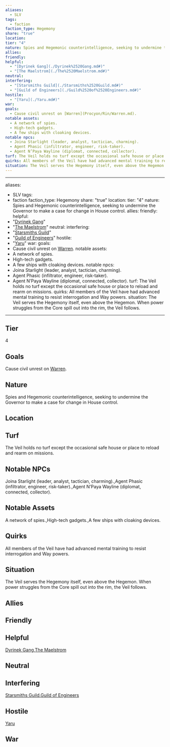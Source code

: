```yaml
---
aliases:
  - SLV
tags:
  - faction
faction_type: Hegemony
share: "true"
location: 
tier: "4"
nature: Spies and Hegemonic counterintelligence, seeking to undermine the Governor to make a case for change in House control.
allies: 
friendly: 
helpful:
  - "[Dyrinek Gang](./Dyrinek%2520Gang.md#)"
  - "[The Maelstrom](./The%2520Maelstrom.md#)"
neutral: 
interfering:
  - "[Starsmiths Guild](./Starsmiths%2520Guild.md#)"
  - "[Guild of Engineers](./Guild%2520of%2520Engineers.md#)"
hostile:
  - "[Yaru](./Yaru.md#)"
war: 
goals:
  - Cause civil unrest on [Warren](Procyon/Rin/Warren.md).
notable assets:
  - A network of spies.
  - High-tech gadgets.
  - A few ships with cloaking devices.
notable npcs:
  - Joina Starlight (leader, analyst, tactician, charming).
  - Agent Phasic (infiltrator, engineer, risk-taker).
  - Agent N’Paya Wayline (diplomat, connected, collector).
turf: The Veil holds no turf except the occasional safe house or place to reload and rearm on missions.
quirks: All members of the Veil have had advanced mental training to resist interrogation and Way powers.
situation: The Veil serves the Hegemony itself, even above the Hegemon. When power struggles from the Core spill out into the rim, the Veil follows.
---
```

---
aliases:
  - SLV
tags:
  - faction
faction_type: Hegemony
share: "true"
location: 
tier: "4"
nature: Spies and Hegemonic counterintelligence, seeking to undermine the Governor to make a case for change in House control.
allies:
friendly: 
helpful: 
  - "[Dyrinek Gang](./Dyrinek%2520Gang.md#)"
  - "[The Maelstrom](./The%2520Maelstrom.md#)"
neutral: 
interfering: 
  - "[Starsmiths Guild](./Starsmiths%2520Guild.md#)"
  - "[Guild of Engineers](./Guild%2520of%2520Engineers.md#)"
hostile: 
  - "[Yaru](./Yaru.md#)"
war:
goals: 
- Cause civil unrest on [Warren](Procyon/Rin/Warren.md).
notable assets: 
- A network of spies.
- High-tech gadgets.
- A few ships with cloaking devices.
notable npcs:
- Joina Starlight (leader, analyst, tactician, charming).
- Agent Phasic (infiltrator, engineer, risk-taker).
- Agent N’Paya Wayline (diplomat, connected, collector).
turf: The Veil holds no turf except the occasional safe house or place to reload and rearm on missions.
quirks: All members of the Veil have had advanced mental training to resist interrogation and Way powers.
situation: The Veil serves the Hegemony itself, even above the Hegemon. When power struggles from the Core spill out into the rim, the Veil follows.
---
## Tier

4

## Goals

Cause civil unrest on [Warren](Procyon/Rin/Warren.md).

## Nature

Spies and Hegemonic counterintelligence, seeking to undermine the Governor to make a case for change in House control.

## Location



## Turf

The Veil holds no turf except the occasional safe house or place to reload and rearm on missions.

## Notable NPCs

Joina Starlight (leader, analyst, tactician, charming).,Agent Phasic (infiltrator, engineer, risk-taker).,Agent N’Paya Wayline (diplomat, connected, collector).

## Notable Assets

A network of spies.,High-tech gadgets.,A few ships with cloaking devices.

## Quirks

All members of the Veil have had advanced mental training to resist interrogation and Way powers.

## Situation

The Veil serves the Hegemony itself, even above the Hegemon. When power struggles from the Core spill out into the rim, the Veil follows.

## Allies



## Friendly 



## Helpful 

[Dyrinek Gang](./Dyrinek%2520Gang.md.md#.md#),[The Maelstrom](./The%2520Maelstrom.md.md#.md#)

## Neutral 



## Interfering

[Starsmiths Guild](./Starsmiths%2520Guild.md.md#.md#),[Guild of Engineers](./Guild%2520of%2520Engineers.md.md#.md#)

## Hostile

[Yaru](./Yaru.md.md#.md#)

## War


